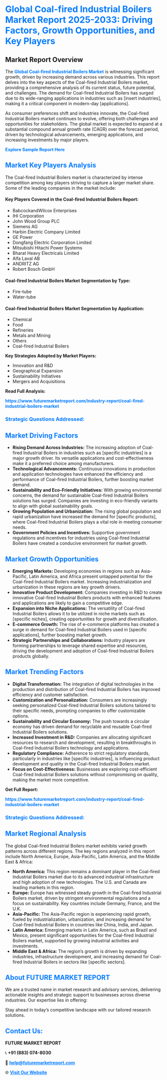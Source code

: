 <h1 style="color: #007BFF;">Global Coal-fired Industrial Boilers Market Report 2025-2033: Driving Factors, Growth Opportunities, and Key Players</h1>

<section id="overview">
<h2>Market Report Overview</h2>
<p>The <a href="https://www.futuremarketreport.com/industry-report/coal-fired-industrial-boilers-market" style="color: #007BFF; text-decoration: none;"><strong>Global Coal-fired Industrial Boilers Market</strong></a> is witnessing significant growth, driven by increasing demand across various industries. This report delves into the key aspects of the Coal-fired Industrial Boilers market, providing a comprehensive analysis of its current status, future potential, and challenges. The demand for Coal-fired Industrial Boilers has surged due to its wide-ranging applications in industries such as [insert industries], making it a critical component in modern-day [applications].</p>
<p>As consumer preferences shift and industries innovate, the Coal-fired Industrial Boilers market continues to evolve, offering both challenges and opportunities for stakeholders. The global market is expected to expand at a substantial compound annual growth rate (CAGR) over the forecast period, driven by technological advancements, emerging applications, and increasing investments by major players.</p>
</section>

<section id="overview">
<p><a href="https://www.futuremarketreport.com/request-sample/reportId=124560" style="color: #007BFF; text-decoration: none;"><strong>Explore Sample Report Here</strong></a></p>
</section>

<section id="key-players">
<h2 style="color: #007BFF;">Market Key Players Analysis</h2>
<p>The Coal-fired Industrial Boilers market is characterized by intense competition among key players striving to capture a larger market share. Some of the leading companies in the market include:</p>
<h4>Key Players Covered in the Coal-fired Industrial Boilers Report:</h4>
<ul><li>BabcockandWilcox Enterprises</li><li>IHI Corporation</li><li>John Wood Group PLC</li><li>Siemens AG</li><li>Harbin Electric Company Limited</li><li>GE Power</li><li>Dongfang Electric Corporation Limited</li><li>Mitsubishi Hitachi Power Systems</li><li>Bharat Heavy Electricals Limited</li><li>Alfa Laval AB</li><li>ANDRITZ AG</li><li>Robert Bosch GmbH</li></ul>
<h4>Coal-fired Industrial Boilers Market Segmentation by Type:</h4>
<ul><li>Fire-tube</li><li>Water-tube</li></ul>

<h4>Coal-fired Industrial Boilers Market Segmentation by Application:</h4>
<ul><li>Chemical</li><li>Food</li><li>Refineries</li><li>Metals and Mining</li><li>Others</li><li>Coal-fired Industrial Boilers</li></ul>
<p><strong>Key Strategies Adopted by Market Players:</strong></p>
<ul>
<li>Innovation and R&D</li>
<li>Geographical Expansion</li>
<li>Sustainability Initiatives</li>
<li>Mergers and Acquisitions</li>
</ul>
</section>

<section>
<p><strong>Read Full Analysis: </strong></p><a href="https://www.futuremarketreport.com/industry-report/coal-fired-industrial-boilers-market" style="color: #007BFF; text-decoration: none;"><strong>https://www.futuremarketreport.com/industry-report/coal-fired-industrial-boilers-market</strong></a>
<h3 style="color: #007BFF;">Strategic Questions Addressed:</h3>
</section>

<section id="driving-factors">
<h2 style="color: #007BFF;">Market Driving Factors</h2>
<ul>
<li><strong>Rising Demand Across Industries:</strong> The increasing adoption of Coal-fired Industrial Boilers in industries such as [specific industries] is a major growth driver. Its versatile applications and cost-effectiveness make it a preferred choice among manufacturers.</li>
<li><strong>Technological Advancements:</strong> Continuous innovations in production and application technologies have enhanced the efficiency and performance of Coal-fired Industrial Boilers, further boosting market demand.</li>
<li><strong>Sustainability and Eco-Friendly Initiatives:</strong> With growing environmental concerns, the demand for sustainable Coal-fired Industrial Boilers solutions has surged. Companies are investing in eco-friendly variants to align with global sustainability goals.</li>
<li><strong>Growing Population and Urbanization:</strong> The rising global population and rapid urbanization have increased the demand for [specific products], where Coal-fired Industrial Boilers plays a vital role in meeting consumer needs.</li>
<li><strong>Government Policies and Incentives:</strong> Supportive government regulations and incentives for industries using Coal-fired Industrial Boilers have created a conducive environment for market growth.</li>
</ul>
</section>

<section id="growth-opportunities">
<h2 style="color: #007BFF;">Market Growth Opportunities</h2>
<ul>
<li><strong>Emerging Markets:</strong> Developing economies in regions such as Asia-Pacific, Latin America, and Africa present untapped potential for the Coal-fired Industrial Boilers market. Increasing industrialization and urbanization in these regions are key growth drivers.</li>
<li><strong>Innovative Product Development:</strong> Companies investing in R&D to create innovative Coal-fired Industrial Boilers products with enhanced features and applications are likely to gain a competitive edge.</li>
<li><strong>Expansion into Niche Applications:</strong> The versatility of Coal-fired Industrial Boilers allows it to be utilized in niche markets such as [specific niches], creating opportunities for growth and diversification.</li>
<li><strong>E-commerce Growth:</strong> The rise of e-commerce platforms has created a surge in demand for Coal-fired Industrial Boilers used in [specific applications], further boosting market growth.</li>
<li><strong>Strategic Partnerships and Collaborations:</strong> Industry players are forming partnerships to leverage shared expertise and resources, driving the development and adoption of Coal-fired Industrial Boilers products globally.</li>
</ul>
</section>

<section id="trending-factors">
<h2 style="color: #007BFF;">Market Trending Factors</h2>
<ul>
<li><strong>Digital Transformation:</strong> The integration of digital technologies in the production and distribution of Coal-fired Industrial Boilers has improved efficiency and customer satisfaction.</li>
<li><strong>Customization and Personalization:</strong> Consumers are increasingly seeking personalized Coal-fired Industrial Boilers solutions tailored to their specific needs, prompting companies to offer customizable options.</li>
<li><strong>Sustainability and Circular Economy:</strong> The push towards a circular economy has driven demand for recyclable and reusable Coal-fired Industrial Boilers solutions.</li>
<li><strong>Increased Investment in R&D:</strong> Companies are allocating significant resources to research and development, resulting in breakthroughs in Coal-fired Industrial Boilers technology and applications.</li>
<li><strong>Regulatory Compliance:</strong> Adherence to strict regulatory standards, particularly in industries like [specific industries], is influencing product development and quality in the Coal-fired Industrial Boilers market.</li>
<li><strong>Focus on Cost-Effectiveness:</strong> Businesses are exploring cost-efficient Coal-fired Industrial Boilers solutions without compromising on quality, making the market more competitive.</li>
</ul>
</section>

<section>
<p><strong>Get Full Report: </strong></p><a href="https://www.futuremarketreport.com/industry-report/coal-fired-industrial-boilers-market" style="color: #007BFF; text-decoration: none;"><strong>https://www.futuremarketreport.com/industry-report/coal-fired-industrial-boilers-market</strong></a>
<h3 style="color: #007BFF;">Strategic Questions Addressed:</h3>
</section>


<section id="regional-analysis">
<h2 style="color: #007BFF;">Market Regional Analysis</h2>
<p>The global Coal-fired Industrial Boilers market exhibits varied growth patterns across different regions. The key regions analyzed in this report include North America, Europe, Asia-Pacific, Latin America, and the Middle East & Africa:</p>
<ul>
<li><strong>North America:</strong> This region remains a dominant player in the Coal-fired Industrial Boilers market due to its advanced industrial infrastructure and high adoption of new technologies. The U.S. and Canada are leading markets in this region.</li>
<li><strong>Europe:</strong> Europe has witnessed steady growth in the Coal-fired Industrial Boilers market, driven by stringent environmental regulations and a focus on sustainability. Key countries include Germany, France, and the U.K.</li>
<li><strong>Asia-Pacific:</strong> The Asia-Pacific region is experiencing rapid growth, fueled by industrialization, urbanization, and increasing demand for Coal-fired Industrial Boilers in countries like China, India, and Japan.</li>
<li><strong>Latin America:</strong> Emerging markets in Latin America, such as Brazil and Mexico, present significant opportunities for the Coal-fired Industrial Boilers market, supported by growing industrial activities and investments.</li>
<li><strong>Middle East & Africa:</strong> The region’s growth is driven by expanding industries, infrastructure development, and increasing demand for Coal-fired Industrial Boilers in sectors like [specific sectors].</li>
</ul>
</section>

<footer>
<h2 style="color: #007BFF;">About FUTURE MARKET REPORT</h2>
<p>We are a trusted name in market research and advisory services, delivering actionable insights and strategic support to businesses across diverse industries. Our expertise lies in offering:</p>

<p>Stay ahead in today’s competitive landscape with our tailored research solutions.</p>

<h2 style="color: #007BFF;">Contact Us:</h2>
<p><strong>FUTURE MARKET REPORT</strong></p>
<p>📞 <strong>+91 (883) 074-8030</strong></p>
<p>📧 <strong><a href="mailto:help@futuremarketreport.com" style="color: #007BFF;">help@futuremarketreport.com</a></strong></p>
<p>🌐 <strong><a href="https://www.futuremarketreport.com/" style="color: #007BFF;">Visit Our Website</a></strong></p>
</footer>
